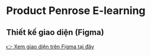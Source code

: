 # Product Penrose E-learning
## Thiết kế giao diện (Figma)
[👉 Xem giao diện trên Figma tại đây](https://www.figma.com/design/2mFkrgc8UBHd4Qn8MMcb1u/Li%C3%AAn?node-id=0-1&t=xdC9SgvzS1IXE2Re-1)
